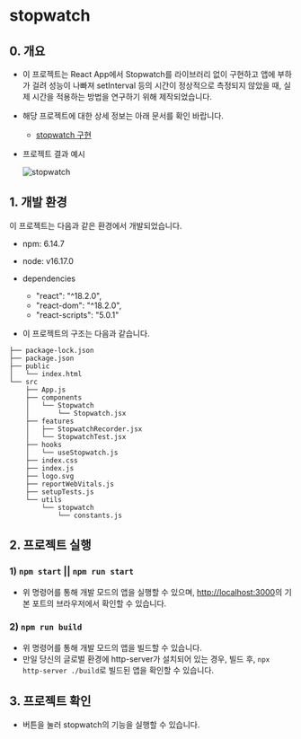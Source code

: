 # stopwatch

## 0. 개요

- 이 프로젝트는 React App에서 Stopwatch를 라이브러리 없이 구현하고 앱에 부하가 걸려 성능이 나빠져 setInterval 등의 시간이 정상적으로 측정되지 않았을 때, 실제 시간을 적용하는 방법을 연구하기 위해 제작되었습니다.
- 해당 프로젝트에 대한 상세 정보는 아래 문서를 확인 바랍니다.
  - [stopwatch 구현](https://github.com/JaeyeoneeJ/TIL/blob/main/react/stopwatch_%EA%B5%AC%ED%98%84.md)
- 프로젝트 결과 예시

  <img src="https://github.com/user-attachments/assets/3b30d5d6-f488-427c-a77c-be741b1196da" alt="stopwatch" />

## 1. 개발 환경

이 프로젝트는 다음과 같은 환경에서 개발되었습니다.

- npm: 6.14.7
- node: v16.17.0
- dependencies

  - "react": "^18.2.0",
  - "react-dom": "^18.2.0",
  - "react-scripts": "5.0.1"

- 이 프로젝트의 구조는 다음과 같습니다.

```
├── package-lock.json
├── package.json
├── public
│   └── index.html
└── src
    ├── App.js
    ├── components
    │   └── Stopwatch
    │       └── Stopwatch.jsx
    ├── features
    │   ├── StopwatchRecorder.jsx
    │   └── StopwatchTest.jsx
    ├── hooks
    │   └── useStopwatch.js
    ├── index.css
    ├── index.js
    ├── logo.svg
    ├── reportWebVitals.js
    ├── setupTests.js
    └── utils
        └── stopwatch
            └── constants.js
```

## 2. 프로젝트 실행

### 1) `npm start` || `npm run start`

- 위 명령어를 통해 개발 모드의 앱을 실행할 수 있으며, [http://localhost:3000](http://localhost:3000)의 기본 포트의 브라우저에서 확인할 수 있습니다.

### 2) `npm run build`

- 위 명령어를 통해 개발 모드의 앱을 빌드할 수 있습니다.
- 만일 당신의 글로벌 환경에 http-server가 설치되어 있는 경우, 빌드 후, `npx http-server ./build`로 빌드된 앱을 확인할 수 있습니다.

## 3. 프로젝트 확인

- 버튼을 눌러 stopwatch의 기능을 실행할 수 있습니다.
